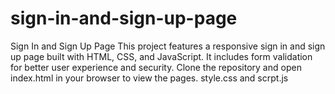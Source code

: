 # sign-in-and-sign-up-page
Sign In and Sign Up Page This project features a responsive sign in and sign up page built with HTML, CSS, and JavaScript. It includes form validation for better user experience and security. Clone the repository and open index.html in your browser to view the pages. style.css and scrpt.js
 

